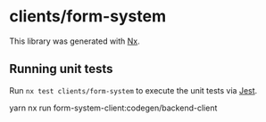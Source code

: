 # clients/form-system

This library was generated with [Nx](https://nx.dev).

## Running unit tests

Run `nx test clients/form-system` to execute the unit tests via [Jest](https://jestjs.io).

yarn nx run form-system-client:codegen/backend-client
